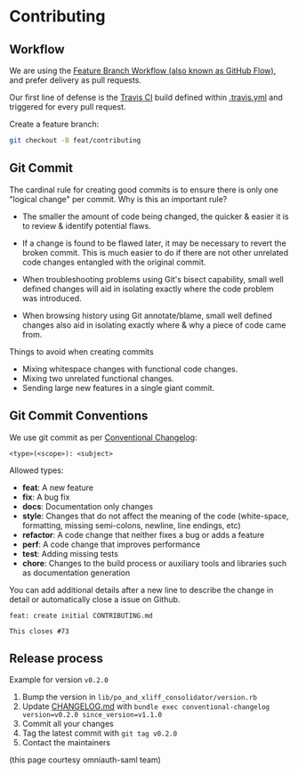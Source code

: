 # Contributing


## Workflow

We are using the [Feature Branch Workflow (also known as GitHub Flow)](https://guides.github.com/introduction/flow/),
and prefer delivery as pull requests.

Our first line of defense is the [Travis CI](https://travis-ci.org/omniauth/omniauth-saml) build defined within [.travis.yml](.travis.yml) and triggered for every pull request.

Create a feature branch:

```sh
git checkout -B feat/contributing
```

## Git Commit

The cardinal rule for creating good commits is to ensure there is only one
"logical change" per commit. Why is this an important rule?

*   The smaller the amount of code being changed, the quicker & easier it is to
    review & identify potential flaws.

*   If a change is found to be flawed later, it may be necessary to revert the
    broken commit. This is much easier to do if there are not other unrelated
    code changes entangled with the original commit.

*   When troubleshooting problems using Git's bisect capability, small well
    defined changes will aid in isolating exactly where the code problem was
    introduced.

*   When browsing history using Git annotate/blame, small well defined changes
    also aid in isolating exactly where & why a piece of code came from.

Things to avoid when creating commits

*   Mixing whitespace changes with functional code changes.
*   Mixing two unrelated functional changes.
*   Sending large new features in a single giant commit.

## Git Commit Conventions

We use git commit as per [Conventional Changelog](https://github.com/ajoslin/conventional-changelog):

```none
<type>(<scope>): <subject>
```

Allowed types:

*   **feat**: A new feature
*   **fix**: A bug fix
*   **docs**: Documentation only changes
*   **style**: Changes that do not affect the meaning of the code (white-space, formatting, missing semi-colons, newline, line endings, etc)
*   **refactor**: A code change that neither fixes a bug or adds a feature
*   **perf**: A code change that improves performance
*   **test**: Adding missing tests
*   **chore**: Changes to the build process or auxiliary tools and libraries such as documentation generation

You can add additional details after a new line to describe the change in detail or automatically close a issue on Github.

```none
feat: create initial CONTRIBUTING.md

This closes #73
```

## Release process

Example for version `v0.2.0`

1. Bump the version in `lib/po_and_xliff_consolidator/version.rb`
1. Update [CHANGELOG.md](CHANGELOG.md) with `bundle exec conventional-changelog version=v0.2.0 since_version=v1.1.0`
1. Commit all your changes
1. Tag the latest commit with `git tag v0.2.0`
1. Contact the maintainers

(this page courtesy omniauth-saml team)
